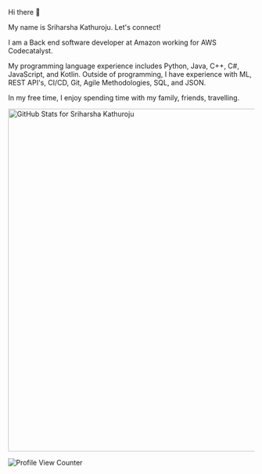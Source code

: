 
Hi there 👋


My name is Sriharsha Kathuroju. Let's connect!

I am a Back end software developer at Amazon working for AWS Codecatalyst.

My programming language experience includes Python, Java, C++, C#, JavaScript, and Kotlin. Outside of programming, I have experience with ML, REST API's, CI/CD, Git, Agile Methodologies, SQL, and JSON.

In my free time, I enjoy spending time with my family, friends, travelling.

<img src="https://github-readme-stats.vercel.app/api?username=sriharsha297&show_icons=true&include_all_commits=true&count_private=true&theme=jolly&layout=compact" alt="GitHub Stats for Sriharsha Kathuroju" width="700">

![Profile View Counter](https://komarev.com/ghpvc/?username=Sriharsha297&color=blue&label=Profile+Views)

<!-- [![GitHub Streak](https://github-readme-streak-stats.herokuapp.com?user=gannaramu&theme=synthwave)](https://git.io/streak-stats)

<img src="https://github.com/rohit-gorle/rohit-gorle/blob/master/Animation4.gif" width="700"> -->
